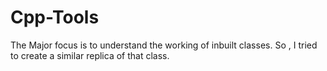 # Cpp-Tools
The Major focus is to understand the working of inbuilt classes. So , I tried to create a similar replica of that class.
